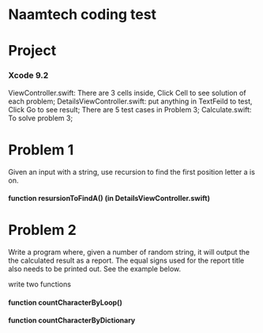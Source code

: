 # Naamtech coding test


# Project
### Xcode 9.2
ViewController.swift:  There are 3 cells inside, Click Cell to see solution of each problem;
DetailsViewController.swift:  put anything in TextFeild to test, Click Go to see result; There are 5 test cases in Problem 3;
Calculate.swift: To solve problem 3;


# Problem 1 
Given an input with a string, use recursion to find the first position letter a is on.

#### function resursionToFindA() (in DetailsViewController.swift)

# Problem 2 
Write a program where, given a number of random string, it will output the the calculated result as a report. The equal signs used for the report title also needs to be printed out. See the example below.


write two functions
#### function countCharacterByLoop()
#### function countCharacterByDictionary